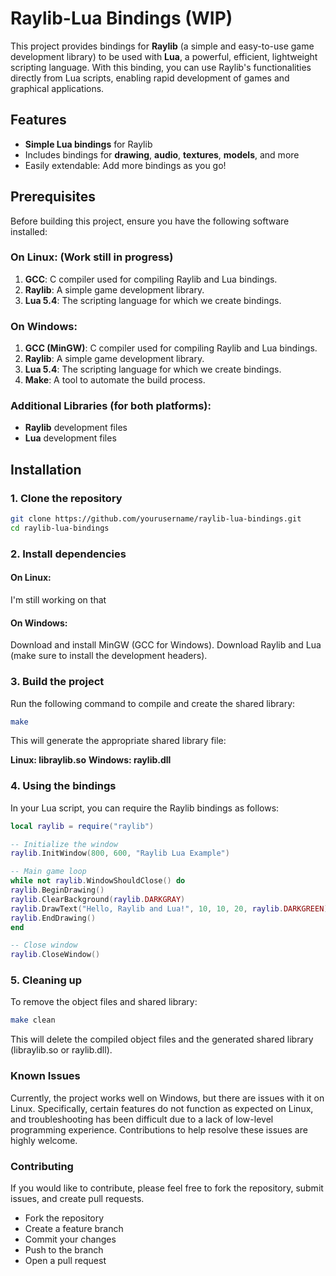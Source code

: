 # Raylib-Lua Bindings (WIP)

This project provides bindings for **Raylib** (a simple and easy-to-use game development library) to be used with **Lua**, a powerful, efficient, lightweight scripting language. With this binding, you can use Raylib's functionalities directly from Lua scripts, enabling rapid development of games and graphical applications.

## Features

- **Simple Lua bindings** for Raylib
- Includes bindings for **drawing**, **audio**, **textures**, **models**, and more
- Easily extendable: Add more bindings as you go!

## Prerequisites

Before building this project, ensure you have the following software installed:

### On Linux: (Work still in progress)

1. **GCC**: C compiler used for compiling Raylib and Lua bindings.
2. **Raylib**: A simple game development library.
3. **Lua 5.4**: The scripting language for which we create bindings.

### On Windows:

1. **GCC (MinGW)**: C compiler used for compiling Raylib and Lua bindings.
2. **Raylib**: A simple game development library.
3. **Lua 5.4**: The scripting language for which we create bindings.
4. **Make**: A tool to automate the build process.

### Additional Libraries (for both platforms):

- **Raylib** development files
- **Lua** development files

## Installation

### 1. Clone the repository

```bash
git clone https://github.com/yourusername/raylib-lua-bindings.git
cd raylib-lua-bindings
```

### 2. Install dependencies

#### On Linux:

I'm still working on that

#### On Windows:

Download and install MinGW (GCC for Windows).
Download Raylib and Lua (make sure to install the development headers).

### 3. Build the project

Run the following command to compile and create the shared library:

```bash
make
```

This will generate the appropriate shared library file:

**Linux: libraylib.so**
**Windows: raylib.dll**

### 4. Using the bindings

In your Lua script, you can require the Raylib bindings as follows:

```lua
local raylib = require("raylib")

-- Initialize the window
raylib.InitWindow(800, 600, "Raylib Lua Example")

-- Main game loop
while not raylib.WindowShouldClose() do
raylib.BeginDrawing()
raylib.ClearBackground(raylib.DARKGRAY)
raylib.DrawText("Hello, Raylib and Lua!", 10, 10, 20, raylib.DARKGREEN)
raylib.EndDrawing()
end

-- Close window
raylib.CloseWindow()
```

### 5. Cleaning up

To remove the object files and shared library:

```bash
make clean
```

This will delete the compiled object files and the generated shared library (libraylib.so or raylib.dll).

### Known Issues

Currently, the project works well on Windows, but there are issues with it on Linux. Specifically, certain features do not function as expected on Linux, and troubleshooting has been difficult due to a lack of low-level programming experience. Contributions to help resolve these issues are highly welcome.

### Contributing

If you would like to contribute, please feel free to fork the repository, submit issues, and create pull requests.

- Fork the repository
- Create a feature branch
- Commit your changes
- Push to the branch
- Open a pull request
